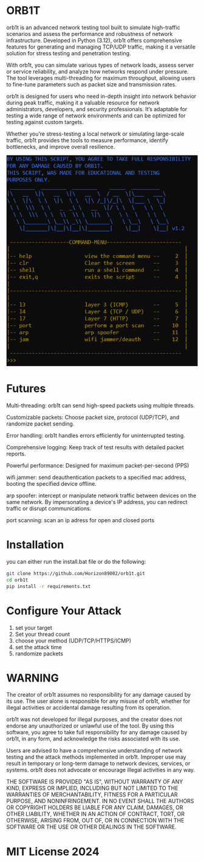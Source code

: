 # ORB1T

orb1t is an advanced network testing tool built to simulate high-traffic scenarios and assess the performance and robustness of network infrastructure. Developed in Python (3.12), orb1t offers comprehensive features for generating and managing TCP/UDP traffic, making it a versatile solution for stress testing and penetration testing.

With orb1t, you can simulate various types of network loads, assess server or service reliability, and analyze how networks respond under pressure. The tool leverages multi-threading for maximum throughput, allowing users to fine-tune parameters such as packet size and transmission rates.

orb1t is designed for users who need in-depth insight into network behavior during peak traffic, making it a valuable resource for network administrators, developers, and security professionals. It’s adaptable for testing a wide range of network environments and can be optimized for testing against custom targets.

Whether you’re stress-testing a local network or simulating large-scale traffic, orb1t provides the tools to measure performance, identify bottlenecks, and improve overall resilience.


![preview](https://github.com/Horizon89002/orb1t-stress-toolkit/blob/main/social-preview.png)

# Futures
Multi-threading: orb1t can send high-speed packets using multiple threads.

Customizable packets: Choose packet size, protocol (UDP/TCP), and randomize packet sending.

Error handling: orb1t handles errors efficiently for uninterrupted testing.

Comprehensive logging: Keep track of test results with detailed packet reports.

Powerful performance: Designed for maximum packet-per-second (PPS)

wifi jammer: send deauthentication packets to a specified mac address, booting the specified device offline.

arp spoofer: intercept or manipulate network traffic between devices on the same network. 
By impersonating a device's IP address, you can redirect traffic or disrupt communications.

port scanning: scan an ip adress for open and closed ports

# Installation
you can either run the install.bat file or do the following:
```bash
git clone https://github.com/Horizon89002/orb1t.git
cd orb1t
pip install -r requirements.txt
```


# Configure Your Attack
1. set your target
2. Set your thread count
3. choose your method (UDP/TCP/HTTPS/ICMP)
4. set the attack time
5. randomize packets

# WARNING
The creator of orb1t assumes no responsibility for any damage caused by its use. The user alone is responsible for any misuse of orb1t, whether for illegal activities or accidental damage resulting from its operation.

orb1t was not developed for illegal purposes, and the creator does not endorse any unauthorized or unlawful use of the tool. By using this software, you agree to take full responsibility for any damage caused by orb1t, in any form, and acknowledge the risks associated with its use.

Users are advised to have a comprehensive understanding of network testing and the attack methods implemented in orb1t. Improper use may result in temporary or long-term damage to network devices, services, or systems. orb1t does not advocate or encourage illegal activities in any way.

THE SOFTWARE IS PROVIDED "AS IS", WITHOUT WARRANTY OF ANY KIND, EXPRESS OR IMPLIED, INCLUDING BUT NOT LIMITED TO THE WARRANTIES OF MERCHANTABILITY, FITNESS FOR A PARTICULAR PURPOSE, AND NONINFRINGEMENT. IN NO EVENT SHALL THE AUTHORS OR COPYRIGHT HOLDERS BE LIABLE FOR ANY CLAIM, DAMAGES, OR OTHER LIABILITY, WHETHER IN AN ACTION OF CONTRACT, TORT, OR OTHERWISE, ARISING FROM, OUT OF, OR IN CONNECTION WITH THE SOFTWARE OR THE USE OR OTHER DEALINGS IN THE SOFTWARE.

# MIT License 2024
